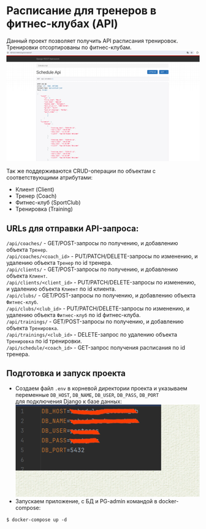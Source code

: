# Расписание для тренеров в фитнес-клубах (API)
Данный проект позволяет получить API расписания тренировок.  
Тренировки отсортированы по фитнес-клубам.  
![Screenshot](https://github.com/valhallajazzy/DRF_schedule_4_coach/blob/main/picture/scheduleAPI.png)

Так же поддерживаются CRUD-операции по объектам с соответствующими атрибутами:
* Клиент (Client)
* Тренер (Coach)
* Фитнес-клуб (SportClub)
* Тренировка (Training)

## URLs для отправки API-запроса:
`/api/coaches/` - GET/POST-запросы по получению, и добавлению объекта `Тренер`.  
`/api/coaches/<coach_id>` - PUT/PATCH/DELETE-запросы по изменению, и удалению объекта `Тренер` по id тренера.  
`/api/clients/` - GET/POST-запросы по получению, и добавлению объекта `Клиент`.  
`/api/clients/<client_id>` - PUT/PATCH/DELETE-запросы по изменению, и удалению объекта `Клиент` по id клиента.  
`/api/clubs/` - GET/POST-запросы по получению, и добавлению объекта `Фитнес-клуб`.  
`/api/clubs/<club_id>` - PUT/PATCH/DELETE-запросы по изменению, и удалению объекта `Фитнес-клуб` по id фитнес-клуба.  
`/api/trainings/` - GET/POST-запросы по получению, и добавлению объекта `Тренировка`.  
`/api/trainings/<club_id>` - DELETE-запрос по удалению объекта `Тренировка` по id тренировки.  
`/api/schedule/<coach_id>` - GET-запрос получения расписания по id тренера.  

## Подготовка и запуск проекта
* Создаем файл `.env` в корневой директории проекта и указываем переменные `DB_HOST`, `DB_NAME`, `DB_USER`, `DB_PASS`, `DB_PORT`  
для подключения Django к базе данных:
![Screenshot](https://github.com/valhallajazzy/DRF_schedule_4_coach/blob/main/picture/schedule_env.png)
* Запускаем приложение, с БД и PG-admin командой в docker-compose:
```console
$ docker-compose up -d
```
